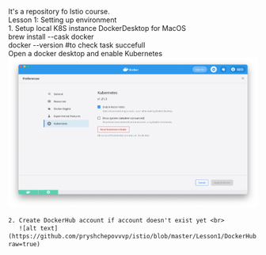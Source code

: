 It's a repository fo Istio course. <br>
Lesson 1: Setting up environment <br>
    1. Setup local K8S instance DockerDesktop for MacOS <br>
       brew install --cask docker <br>
       docker --version #to check task succefull <br>
       Open a docker desktop and enable Kubernetes <br>
       ![alt text](https://github.com/pryshchepovvvp/istio/blob/master/Lesson1/k8s_in_dd.png?raw=true)

    2. Create DockerHub account if account doesn't exist yet <br>
       ![alt text](https://github.com/pryshchepovvvp/istio/blob/master/Lesson1/DockerHub.png?raw=true)


